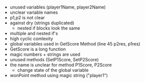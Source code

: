 - unused variables (player1Name, player2Name)
- unclear variable names
- p1,p2 is not clear
- against dry (strings duplicated)
  - nested if blocks look the same
- multiple and nested if's
- high cyclic comlexity
- global variables used in GetScore Method (line 45 p2res, p1res)
- GetScore is a long function
- magic numbers + strings are used
- unused methods (SetP1Score, SetP2Score)
- the name is unclear for method P1Score, P2Score
  - change state of the global variable
- wonPoint method using magic string ("player1")